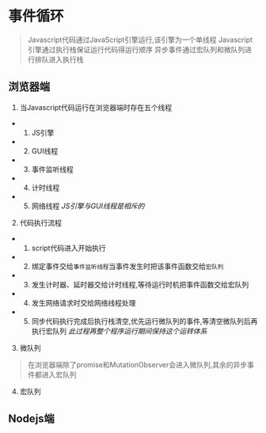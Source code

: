 # 事件循环

> Javascript代码通过JavaScript引擎运行,该引擎为一个单线程
> Javascript引擎通过执行栈保证运行代码得运行顺序
> 异步事件通过宏队列和微队列进行排队进入执行栈

## 浏览器端

1. 当Javascript代码运行在浏览器端时存在五个线程

- 1. JS引擎
- 2. GUI线程
- 3. 事件监听线程
- 4. 计时线程
- 5. 网络线程
*JS引擎与GUI线程是相斥的*

2. 代码执行流程

- 1. script代码进入开始执行
- 2. 绑定事件交给`事件监听线程`当事件发生时把该事件函数交给`宏队列`
- 3. 发生计时器、延时器交给计时线程,等待运行时机把事件函数交给宏队列
- 4. 发生网络请求时交给网络线程处理
- 5. 同步代码执行完成后执行栈清空,优先运行微队列的事件,等清空微队列后再执行宏队列
*此过程再整个程序运行期间保持这个运转体系*

3. 微队列

> 在浏览器端除了promise和MutationObserver会进入微队列,其余的异步事件都进入宏队列

4. 宏队列

## Nodejs端